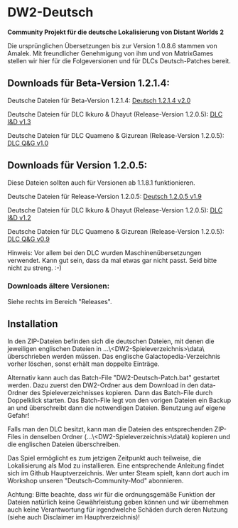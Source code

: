 # DW2-Deutsch
<strong>Community Projekt für die deutsche Lokalisierung von Distant Worlds 2</strong>

Die ursprünglichen Übersetzungen bis zur Version 1.0.8.6 stammen von Amalek. Mit freundlicher Genehmigung von ihm und von MatrixGames stellen wir hier für die Folgeversionen und für DLCs Deutsch-Patches bereit.

<h2>Downloads für Beta-Version 1.2.1.4:</h2>

Deutsche Dateien für Beta-Version 1.2.1.4:
[Deutsch 1.2.1.4 v2.0](https://github.com/Marty651/DW2-Deutsch/releases/download/v.1.2.1.4-(2024.03.20)/DW2-Deutsch_1.2.1.4_v2.0.zip)

Deutsche Dateien für DLC Ikkuro & Dhayut (Release-Version 1.2.0.5):
[DLC I&D v1.3](https://github.com/Marty651/DW2-Deutsch/releases/download/v.1.2.1.4-(2024.03.20)/DW2-Deutsch_1.2.1.4_DLC_Ikkuro_and_Dhayut_v1.3.zip)

Deutsche Dateien für DLC Quameno & Gizurean (Release-Version 1.2.0.5):
[DLC Q&G v1.0](https://github.com/Marty651/DW2-Deutsch/releases/download/v.1.2.1.4-(2024.03.20)/DW2-Deutsch_1.2.1.4_DLC_Quameno_and_Gizureans_v1.0.zip)


<h2>Downloads für Version 1.2.0.5:</h2>

Diese Dateien sollten auch für Versionen ab 1.1.8.1 funktionieren.

Deutsche Dateien für Release-Version 1.2.0.5:
[Deutsch 1.2.0.5 v1.9](https://github.com/Marty651/DW2-Deutsch/releases/download/v.1.2.0.5-(2024.02.20)/DW2-Deutsch_1.2.0.5_v1.9.zip)

Deutsche Dateien für DLC Ikkuro & Dhayut (Release-Version 1.2.0.5):
[DLC I&D v1.2](https://github.com/Marty651/DW2-Deutsch/releases/download/v.1.2.0.5-(2024.02.20)/DW2-Deutsch_1.2.0.5_DLC_Ikkuro_and_Dhayut_v1.2.zip)

Deutsche Dateien für DLC Quameno & Gizurean (Release-Version 1.2.0.5):
[DLC Q&G v0.9](https://github.com/Marty651/DW2-Deutsch/releases/download/v.1.2.0.5-(2024.02.20)/DW2-Deutsch_1.2.0.5_DLC_Quameno_and_Gizureans_v0.9.zip)

Hinweis: Vor allem bei den DLC wurden Maschinenübersetzungen verwendet. Kann gut sein, dass da mal etwas gar nicht passt. Seid bitte nicht zu streng. :-)

<h3>Downloads ältere Versionen:</h3>

Siehe rechts im Bereich "Releases".

<h2>Installation</h2>

In den ZIP-Dateien befinden sich die deutschen Dateien, mit denen die jeweiligen englischen Dateien in ...\\\<DW2-Spieleverzeichnis\>\\data\\ überschrieben werden müssen. Das englische Galactopedia-Verzeichnis vorher löschen, sonst erhält man doppelte Einträge.

Alternativ kann auch das Batch-File "DW2-Deutsch-Patch.bat" gestartet werden. Dazu zuerst den DW2-Ordner aus dem Download in den data-Ordner des Spieleverzeichnisses kopieren. Dann das Batch-File durch Doppelklick starten. Das Batch-File legt von den vorigen Dateien ein Backup an und überschreibt dann die notwendigen Dateien. Benutzung auf eigene Gefahr!

Falls man den DLC besitzt, kann man die Dateien des entsprechenden ZIP-Files in denselben Ordner (...\\\<DW2-Spieleverzeichnis\>\\data\\) kopieren und die englischen Dateien überschreiben.

Das Spiel ermöglicht es zum jetzigen Zeitpunkt auch teilweise, die Lokalisierung als Mod zu installieren. Eine entsprechende Anleitung findet sich im Github Hauptverzeichnis. Wer unter Steam spielt, kann dort auch im Workshop unseren "Deutsch-Community-Mod" abonnieren.

Achtung: Bitte beachte, dass wir für die ordnungsgemäße Funktion der Dateien natürlich keine Gewährleistung geben können und wir übernehmen auch keine Verantwortung für irgendwelche Schäden durch deren Nutzung (siehe auch Disclaimer im Hauptverzeichnis)!
